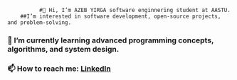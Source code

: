              #👋 Hi, I’m AZEB YIRGA software enginnering student at AASTU.
        ##I’m interested in software development, open-source projects, and problem-solving.  
### 🌱 I’m currently learning advanced programming concepts, algorithms, and system design.  
 
### 📫 How to reach me: [LinkedIn](https://www.linkedin.com/in/azeb-yirga-a29104338/)  



